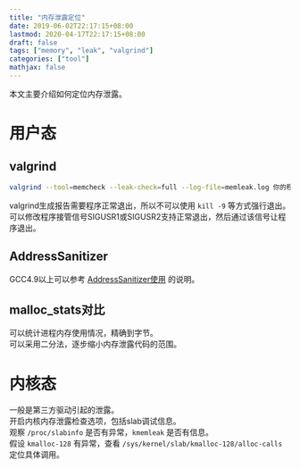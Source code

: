```yaml
---
title: "内存泄露定位"
date: 2019-06-02T22:17:15+08:00
lastmod: 2020-04-17T22:17:15+08:00
draft: false
tags: ["memory", "leak", "valgrind"]
categories: ["tool"]
mathjax: false
---
```


本文主要介绍如何定位内存泄露。  
<!--more-->

# 用户态
## valgrind
```sh
valgrind --tool=memcheck --leak-check=full --log-file=memleak.log 你的程序
```
valgrind生成报告需要程序正常退出，所以不可以使用 `kill -9` 等方式强行退出。  
可以修改程序接管信号SIGUSR1或SIGUSR2支持正常退出，然后通过该信号让程序退出。  

## AddressSanitizer
GCC4.9以上可以参考 [AddressSanitizer使用](/post/addresssanitizer定位内存问题/) 的说明。  

## malloc_stats对比
可以统计进程内存使用情况，精确到字节。  
可以采用二分法，逐步缩小内存泄露代码的范围。  

# 内核态
一般是第三方驱动引起的泄露。  
开启内核内存泄露检查选项，包括slab调试信息。  
观察 `/proc/slabinfo` 是否有异常，`kmemleak` 是否有信息。  
假设 `kmalloc-128` 有异常，查看 `/sys/kernel/slab/kmalloc-128/alloc-calls` 定位具体调用。  

